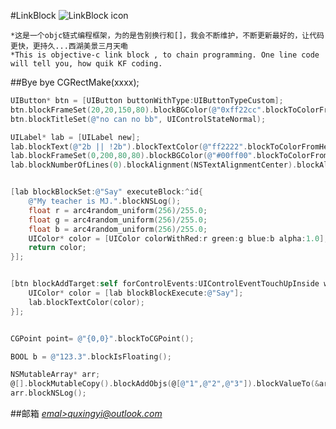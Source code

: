 #LinkBlock
![LinkBlock icon](http://ico.ooopic.com/ajax/iconpng/?id=98399.png)

    *这是一个objc链式编程框架，为的是告别换行和[]，我会不断维护，不断更新最好的，让代码更快，更持久...西湖美景三月天嘞
    *This is objective-c link block , to chain programming. One line code will tell you, how quik KF coding.
##Bye bye CGRectMake(xxxx);

```Objective-C
UIButton* btn = [UIButton buttonWithType:UIButtonTypeCustom];
btn.blockFrameSet(20,20,150,80).blockBGColor(@"0xff22cc".blockToColorFromHexStr()).blockAddToView(self.view);
btn.blockTitleSet(@"no can no bb", UIControlStateNormal);

UILabel* lab = [UILabel new];
lab.blockText(@"2b || !2b").blockTextColor(@"ff2222".blockToColorFromHexStr());
lab.blockFrameSet(0,200,80,80).blockBGColor(@"#00ff00".blockToColorFromHexStr());
lab.blockNumberOfLines(0).blockAlignment(NSTextAlignmentCenter).blockAlignTop().blockAddToView(self.view);


[lab blockBlockSet:@"Say" executeBlock:^id{
    @"My teacher is MJ.".blockNSLog();
    float r = arc4random_uniform(256)/255.0;
    float g = arc4random_uniform(256)/255.0;
    float b = arc4random_uniform(256)/255.0;
    UIColor* color = [UIColor colorWithRed:r green:g blue:b alpha:1.0];
    return color;
}];


[btn blockAddTarget:self forControlEvents:UIControlEventTouchUpInside withBlock:^(UIControlEvents event) {
    UIColor* color = [lab blockBlockExecute:@"Say"];
    lab.blockTextColor(color);
}];


CGPoint point= @"{0,0}".blockToCGPoint();

BOOL b = @"123.3".blockIsFloating();

NSMutableArray* arr;
@[].blockMutableCopy().blockAddObjs(@[@"1",@"2",@"3"]).blockValueTo(&arr);
arr.blockNSLog();
```



##邮箱    *[emal>quxingyi@outlook.com](quxingyi@outlook.com)*
